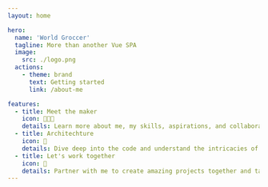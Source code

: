 ```yaml
---
layout: home

hero:
  name: 'World Groccer'
  tagline: More than another Vue SPA
  image:
    src: ./logo.png
  actions:
    - theme: brand
      text: Getting started
      link: /about-me

features:
  - title: Meet the maker
    icon: 🧑🏼‍💻
    details: Learn more about me, my skills, aspirations, and collaborative potential
  - title: Architechture
    icon: 🧬
    details: Dive deep into the code and understand the intricacies of this project
  - title: Let's work together
    icon: 🎯
    details: Partner with me to create amazing projects together and take them to market
---
```

